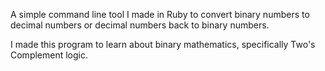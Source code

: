 A simple command line tool I made in Ruby to convert binary numbers to decimal numbers
or decimal numbers back to binary numbers. 

I made this program to learn about binary mathematics, specifically Two's Complement logic.

